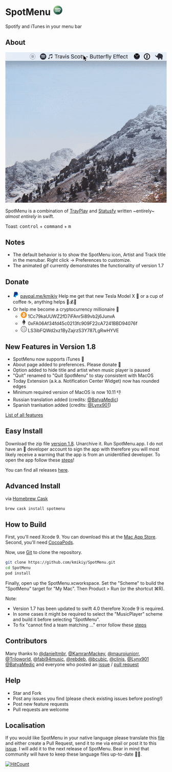 # SpotMenu ![demo](https://github.com/kmikiy/SpotMenu/blob/master/SpotMenu/Assets.xcassets/AppIcon.appiconset/spotmenu%20(5)-1.png?raw=true)
Spotify and iTunes in your menu bar

## About

![demo](https://github.com/kmikiy/SpotMenu/blob/master/Demo/demo.gif?raw=true)

SpotMenu is a combination of [TrayPlay](https://github.com/mborgerson/TrayPlay) 
and [Statusfy](https://github.com/paulyoung/Statusfy) written ~entirely~ _almost entirely_ in swift. 

Toast: <kbd>control</kbd> + <kbd>command</kbd> + <kbd>m</kbd>

## Notes

- The default behavior is to show the SpotMenu icon, Artist and Track title in the menubar. Right click → Preferences to customize.    
- The animated gif currently demonstrates the functionality of version 1.7

## Donate

- [![Paypal](https://github.com/kmikiy/SpotMenu/blob/master/Donation/pp.png?raw=true)](http://paypal.me/kmikiy) [paypal.me/kmikiy](https://paypal.me/kmikiy) Help me get that new Tesla Model X 🚗 or a cup of coffee ☕️, anything helps 💸💰💵
- Or help me become a cryptocurrency  millionaire 🔐   
    - ![Ƀitcoin](https://github.com/kmikiy/SpotMenu/blob/master/Donation/btc.png?raw=true) 1Cc79kaUUWZ2fD7iFAnr5i89vb2j6JunvA
    - ![Ethereum](https://github.com/kmikiy/SpotMenu/blob/master/Donation/eth.png?raw=true) 0xFA06Af34fd45c0213fc909F22cA7241BBD94076f
    - ![Łitecoin](https://github.com/kmikiy/SpotMenu/blob/master/Donation/ltc.png?raw=true) LS3ibFQWd2xz1ByZajrzS3Y787LgRwHYVE
    
## New Features in Version 1.8

+ SpotMenu now supports iTunes 🎉
+ About page added to preferences. Please donate 🙏
+ Option added to hide title and artist when music player is paused
+ "Quit" renamed to "Quit SpotMenu" to stay consistent with MacOS
+ Today Extension (a.k.a. Notification Center Widget) now has rounded edges
+ Minimum required version of MacOS is now 10.11 👎
+ Russian translation added (credits: [@BatyaMedic](https://github.com/BatyaMedic))
+ Spanish tranlsation added (credits: [@Lynx901](https://github.com/Lynx901))

[List of all features](https://github.com/kmikiy/SpotMenu/blob/master/FEATURES.md)


## Easy Install

Download the zip file [version 1.8](https://github.com/kmikiy/SpotMenu/releases/download/v1.8/SpotMenu180.zip). Unarchive it. Run SpotMenu.app.
I do not have an  developer account to sign the app with therefore you will most likely receive a warning that the app is from an unidentified developer. To open the app follow these [steps](https://support.apple.com/kb/PH25088?locale=en_US)!

You can find all releases [here](https://github.com/kmikiy/SpotMenu/releases).

## Advanced Install

via [Homebrew Cask](https://caskroom.github.io)

```sh
brew cask install spotmenu
```

## How to Build

First, you'll need Xcode 9. You can download this at the [Mac App Store](https://itunes.apple.com/us/app/xcode/id497799835?mt=12).
Second, you'll need [CocoaPods](https://guides.cocoapods.org/using/getting-started.html). 

Now, use [Git](http://git-scm.com/) to clone the repository.

```sh
git clone https://github.com/kmikiy/SpotMenu.git
cd SpotMenu
pod install
```

Finally, open up the SpotMenu.xcworkspace. Set the "Scheme" to build the "SpotMenu" target for "My Mac". Then Product > Run (or the shortcut ⌘R).

Note: 
- Version 1.7 has been updated to swift 4.0 therefore Xcode 9 is required.
- In some cases it might be required to select the "MusicPlayer" scheme and build it before selecting "SpotMenu".
- To fix "cannot find a team matching ..." error follow these [steps](https://github.com/kmikiy/SpotMenu/issues/54)

## Contributors

Many thanks to [@danieltmbr](https://github.com/danieltmbr), [@KamranMackey](https://github.com/KamranMackey), [@maurojuniorr](https://github.com/maurojuniorr), [@Triloworld](https://github.com/Triloworld), [@fabi94music](https://github.com/fabi94music), [@rebdeb](https://github.com/rebdeg), [@bcubic](https://github.com/bcubic), [@clinis](https://github.com/clinis), [@Lynx901](https://github.com/Lynx901) [@BatyaMedic](https://github.com/BatyaMedic) and everyone who posted an [issue](https://github.com/kmikiy/SpotMenu/issues?utf8=✓&q=) / [pull request](https://github.com/kmikiy/SpotMenu/pulls?utf8=✓&q=)

## Help

- Star and Fork
- Post any issues you find (please check existing issues before posting!)
- Post new feature requests
- Pull requests are welcome

## Localisation

If you would like SpotMenu in your native language please translate this [file](https://github.com/kmikiy/SpotMenu/blob/master/SpotMenu/Localizable/en.lproj/Localizable.strings) and either create a Pull Request, send it to me via email or post it to this [issue](https://github.com/kmikiy/SpotMenu/issues/44). I will add it to the next release of SpotMenu. Bear in mind that community will have to keep these language files up-to-date ☝🏻.

[![HitCount](http://hits.dwyl.io/kmikiy/SpotMenu.svg)](http://hits.dwyl.io/kmikiy/SpotMenu)
